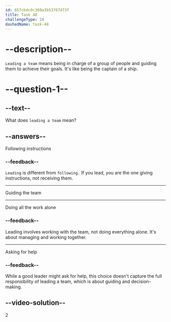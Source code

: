 ```yaml
---
id: 657cbdc0c360a3b53767d73f
title: Task 48
challengeType: 19
dashedName: task-48
---
```


# --description--

`Leading a team` means being in charge of a group of people and guiding them to achieve their goals. It's like being the captain of a ship. 

# --question-1--

## --text--

What does `leading a team` mean?

## --answers--

Following instructions

### --feedback--

`Leading` is different from `following.` If you lead, you are the one giving instructions, not receiving them.

---

Guiding the team

---

Doing all the work alone

### --feedback--

Leading involves working with the team, not doing everything alone. It's about managing and working together.

---

Asking for help

### --feedback--

While a good leader might ask for help, this choice doesn't capture the full responsibility of leading a team, which is about guiding and decision-making.

## --video-solution--

2
